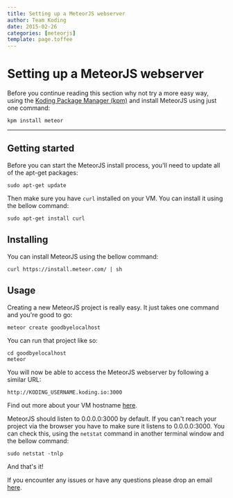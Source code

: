 ```yaml
---
title: Setting up a MeteorJS webserver
author: Team Koding
date: 2015-02-26
categories: [meteorjs]
template: page.toffee
---
```


# Setting up a MeteorJS webserver

Before you continue reading this section why not try a more easy way, using the [Koding Package Manager (kpm)](http://learn.koding.com/guides/getting-started-kpm/) and install MeteorJS using just one command:

```
kpm install meteor
```

***

## Getting started

Before you can start the MeteorJS install process, you'll need to update all of the apt-get packages:

```
sudo apt-get update
```

Then make sure you have `curl` installed on your VM. You can install it using the bellow command:

```
sudo apt-get install curl
```

## Installing

You can install MeteorJS using the bellow command:

```
curl https://install.meteor.com/ | sh
```

## Usage

Creating a new MeteorJS project is really easy. It just takes one command and you're good to go:

```
meteor create goodbyelocalhost
```

You can run that project like so:

```
cd goodbyelocalhost
meteor
```

You will now be able to access the MeteorJS webserver by following a similar URL:

```
http://KODING_USERNAME.koding.io:3000
```

Find out more about your VM hostname [here](http://learn.koding.com/faq/vm-hostname/).

MeteorJS should listen to 0.0.0.0:3000 by default. If you can't reach your project via the browser you have to make sure it listens to 0.0.0.0:3000. You can check this, using the `netstat` command in another terminal window and the bellow command:

```
sudo netstat -tnlp
```

And that's it!

If you encounter any issues or have any questions please drop an email [here](mailto:support@koding.com).
